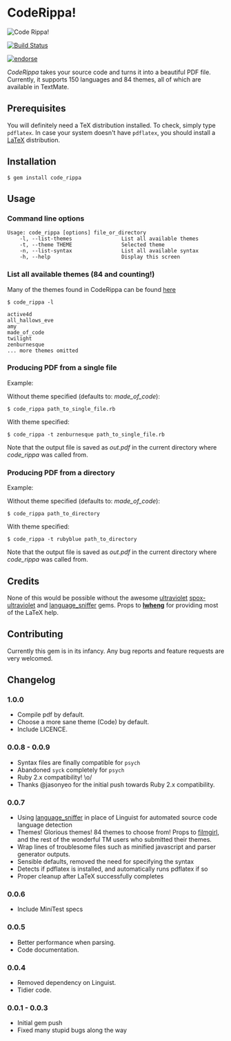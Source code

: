 # CodeRippa!

![Code Rippa!](http://code-rippa.heroku.com/assets/ripit-fbef5b91ff0416d7cfb736d4fcff2b04.png)

[![Build Status](https://secure.travis-ci.org/benjamintanweihao/code_rippa.png)](http://travis-ci.org/benjamintanweihao/code_rippa)

[![endorse](http://api.coderwall.com/benjamintanweihao/endorsecount.png)](http://coderwall.com/benjamintanweihao)

_CodeRippa_ takes your source code and turns it into a beautiful PDF file. Currently, it supports 150 languages and 84 themes, all of which are available in TextMate. 

## Prerequisites

You will definitely need a TeX distribution installed. To check, simply type `pdflatex`.
In case your system doesn't have `pdflatex`, you should install a [LaTeX](http://www.tug.org/texlive/) distribution.

## Installation

	$ gem install code_rippa

## Usage

### Command line options
	 
	Usage: code_rippa [options] file_or_directory
    	-l, --list-themes                List all available themes
    	-t, --theme THEME                Selected theme
    	-n, --list-syntax                List all available syntax
    	-h, --help                       Display this screen

### List all available themes (84 and counting!)

Many of the themes found in CodeRippa can be found [here](http://textmatetheme.com/)	
		
	$ code_rippa -l
	
	active4d
	all_hallows_eve
	amy
	made_of_code
	twilight
	zenburnesque
	... more themes omitted
		
### Producing PDF from a single file

Example:

Without theme specified (defaults to: _made_of_code_):

	$ code_rippa path_to_single_file.rb

With theme specified:

	$ code_rippa -t zenburnesque path_to_single_file.rb

Note that the output file is saved as _out.pdf_ in the current directory where _code_rippa_ was called from. 

### Producing PDF from a directory
	
Example:

Without theme specified (defaults to: _made_of_code_):
	
	$ code_rippa path_to_directory

With theme specified:

	$ code_rippa -t rubyblue path_to_directory

Note that the output file is saved as _out.pdf_ in the current directory where _code_rippa_ was called from. 

## Credits

None of this would be possible without the awesome [ultraviolet](https://github.com/giom/ultraviolet) [spox-ultraviolet](https://github.com/spox/ultraviolet) and [language_sniffer](https://github.com/grosser/language_sniffer) gems. Props to [__lwheng__](https://github.com/lwheng) for providing most of the LaTeX help.

## Contributing

Currently this gem is in its infancy. Any bug reports and feature requests are very welcomed.

## Changelog

### 1.0.0

- Compile pdf by default.
- Choose a more sane theme (Code) by default.
- Include LICENCE.

### 0.0.8 - 0.0.9

- Syntax files are finally compatible for `psych`
- Abandoned `syck` completely for `psych` 
- Ruby 2.x compatibility! \o/
- Thanks @jasonyeo for the initial push towards Ruby 2.x compatibility.

### 0.0.7

- Using [language_sniffer](https://github.com/grosser/language_sniffer) in place of Linguist for automated source code language detection
- Themes! Glorious themes! 84 themes to choose from! Props to [filmgirl](https://github.com/filmgirl/TextMate-Themes), and the rest of the wonderful TM users who submitted their themes.
- Wrap lines of troublesome files such as minified javascript and parser generator outputs.
- Sensible defaults, removed the need for specifying the syntax 
- Detects if pdflatex is installed, and automatically runs pdflatex if so
- Proper cleanup after LaTeX successfully completes

### 0.0.6

- Include MiniTest specs

### 0.0.5

- Better performance when parsing.
- Code documentation.

### 0.0.4

- Removed dependency on Linguist.
- Tidier code.
	
### 0.0.1 - 0.0.3

- Initial gem push
- Fixed many stupid bugs along the way

